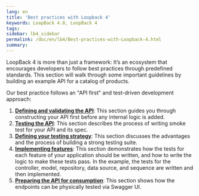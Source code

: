 ```yaml
---
lang: en
title: 'Best practices with Loopback 4'
keywords: LoopBack 4.0, LoopBack 4
tags:
sidebar: lb4_sidebar
permalink: /doc/en/lb4/Best-practices-with-Loopback-4.html
summary:
---
```


LoopBack 4 is more than just a framework: It’s an ecosystem that encourages developers to follow best practices through predefined standards. This section will walk through some important guidelines by building an example API for a catalog of products.

Our best practice follows an "API first" and test-driven development approach:

1. [**Defining and validating the API**](./Defining-and-validating-the-API.html): This section guides you through constructing your API first before any internal logic is added.
2. [**Testing the API**](./Testing-the-API.html): This section describes the process of writing smoke test for your API and its spec.
3. [**Defining your testing strategy**](./Defining-your-testing-strategy.html): This section discusses the advantages and the process of building a strong testing suite.
4. [**Implementing features**](./Implementing-features.html): This section demonstrates how the tests for each feature of your application should be written, and how to write the logic to make these tests pass. In the example, the tests for the controller, model, repository, data source, and sequence are written and then implemented.
5. [**Preparing the API for consumption**](./Preparing-the-API-for-consumption.html): This section shows how the endpoints can be physically tested via Swagger UI.
